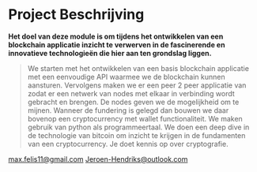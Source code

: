 # Project Beschrijving

**Het doel van deze module is om tijdens het ontwikkelen van een blockchain
applicatie inzicht te verwerven in de fascinerende en innovatieve
technologieën die hier aan ten grondslag liggen.**

> We starten met het ontwikkelen van een basis blockchain applicatie met een
eenvoudige API waarmee we de blockchain kunnen aansturen. Vervolgens
maken we er een peer 2 peer applicatie van zodat er een netwerk van nodes
met elkaar in verbinding wordt gebracht en brengen. De nodes geven we de
mogelijkheid om te mijnen. Wanneer de fundering is gelegd dan bouwen we
daar bovenop een cryptocurrency met wallet functionaliteit.
We maken gebruik van python als programmeertaal.
We doen een deep dive in de technologie van bitcoin om inzicht te krijgen in
de fundamenten van een cryptocurrency. Je doet kennis op over cryptografie.

max.felis11@gmail.com
Jeroen-Hendriks@outlook.com